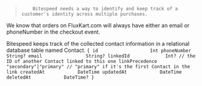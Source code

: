 
>         Bitespeed needs a way to identify and keep track of a customer's identity across multiple purchases.

We know that orders on FluxKart.com will always have either an email or phoneNumber in the checkout event.

Bitespeed keeps track of the collected contact information in a relational database table named Contact.
        `{
                id                   Int
                phoneNumber          String?
                email                String?
                linkedId             Int? // the ID of another Contact linked to this one
                linkPrecedence       "secondary"|"primary" // "primary" if it's the first Contact in the link
                createdAt            DateTime
                updatedAt            DateTime
                deletedAt            DateTime?
        }`
